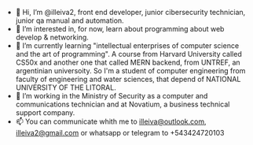 - 👋 Hi, I’m @illeiva2, front end developer, junior cibersecurity technician, junior qa manual and automation.
- 👀 I’m interested in, for now, learn about programming about web develop & networking.
- 🌱 I’m currently learning "intellectual enterprises of computer science and the art of programming". A course from Harvard University called CS50x and another one that called MERN backend, from UNTREF, an argentinian universoity. So I'm a student of computer engineering from faculty of engineering and water sciences, that depend of NATIONAL UNIVERSITY OF THE LITORAL.
- 👞 I’m working in the Ministry of Security as a computer and communications technician and at Novatium, a business technical support company.
- 📫 You can communicate whith me to illeiva@outlook.com, illeiva2@gmail.com or whatsapp or telegram to +543424720103

<!---
illeiva2/illeiva2 is a ✨ special ✨ repository because its `README.md` (this file) appears on your GitHub profile.
You can click the Preview link to take a look at your changes.
--->
